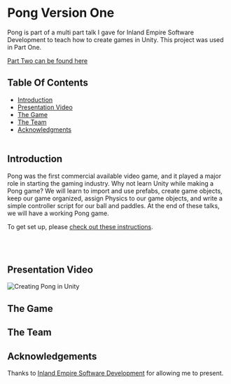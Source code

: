 # Pong Version One <br>

Pong is part of a multi part talk I gave for Inland Empire Software Development to teach how to create games in Unity. This project was used in Part One. 
 
 [Part Two can be found here](https://github.com/JenniTheDev/Pong_IESD)
 
 ## Table Of Contents<br>
* [Introduction](#Introduction)
* [Presentation Video](#Presentation)
* [The Game](#Game)
* [The Team](#Team)
* [Acknowledgments](#Ack)
<br><br>

## Introduction <a name="Introduction"></a> <br>
Pong was the first commercial available video game, and it played a major role in starting the gaming industry. Why not learn Unity while making a Pong game? We will learn to import and use prefabs, create game objects, keep our game organized, assign Physics to our game objects, and write a simple controller script for our ball and paddles. At the end of these talks, we will have a working Pong game.

To get set up, please [check out these instructions](https://jennithe.dev/files/2DUnitySetupForPong.pdf).

<br><br>
## Presentation Video <a name="Presentation"></a> <br>
![[Creating Pong in Unity](https://img.youtube.com/vi/_YBtuEBYb5s/0.jpg)](https://youtu.be/_YBtuEBYb5s)


## The Game <a name="Game"></a> <br>

## The Team <a name="Team"></a> <br>

## Acknowledgements <a name="Ack"></a> <br>
Thanks to [Inland Empire Software Development](https://www.iesd.com/) for allowing me to present.
